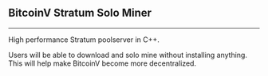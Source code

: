 ## BitcoinV Stratum Solo Miner

--------

High performance Stratum poolserver in C++.

Users will be able to download and solo mine without installing anything. This will help make BitcoinV become more decentralized.

